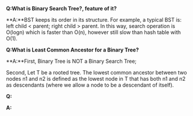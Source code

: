 **Q:What is Binary Search Tree?, feature of it?**

**A:**BST keeps its order in its structure. For example, a typical BST is: left child < parent; right child > parent. 
In this way, search operation is O(logn) which is faster than O(n), however still slow than hash table with O(1). 

**Q:What is Least Common Ancestor for a Binary Tree?**

**A:**First, Binary Tree is NOT a Binary Search Tree; 

Second, Let T be a rooted tree. The lowest common ancestor between two nodes n1 and n2 is defined as the lowest node in T that has both n1 and n2 as descendants (where we allow a node to be a descendant of itself).

**Q:**

**A:**


